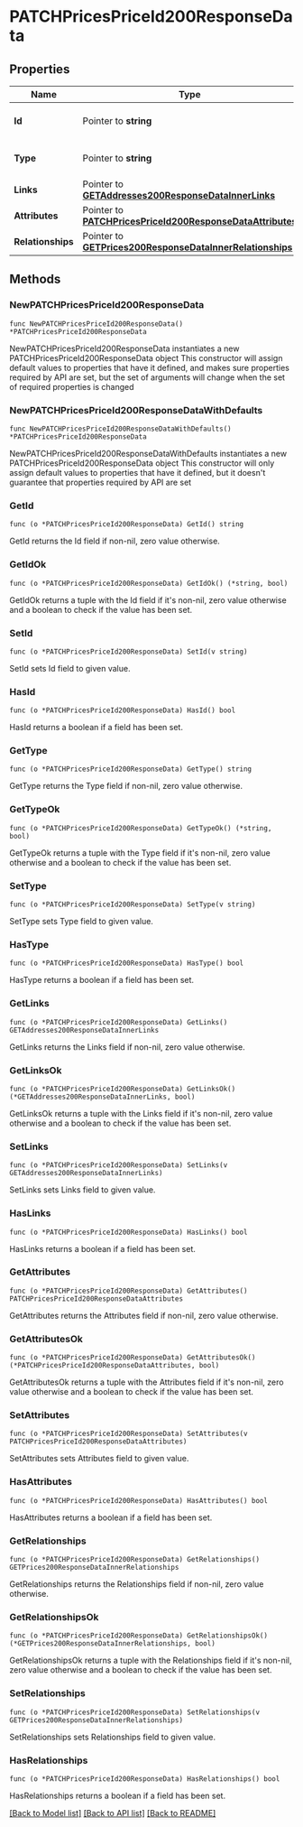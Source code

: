 # PATCHPricesPriceId200ResponseData

## Properties

Name | Type | Description | Notes
------------ | ------------- | ------------- | -------------
**Id** | Pointer to **string** | The resource&#39;s id | [optional] 
**Type** | Pointer to **string** | The resource&#39;s type | [optional] 
**Links** | Pointer to [**GETAddresses200ResponseDataInnerLinks**](GETAddresses200ResponseDataInnerLinks.md) |  | [optional] 
**Attributes** | Pointer to [**PATCHPricesPriceId200ResponseDataAttributes**](PATCHPricesPriceId200ResponseDataAttributes.md) |  | [optional] 
**Relationships** | Pointer to [**GETPrices200ResponseDataInnerRelationships**](GETPrices200ResponseDataInnerRelationships.md) |  | [optional] 

## Methods

### NewPATCHPricesPriceId200ResponseData

`func NewPATCHPricesPriceId200ResponseData() *PATCHPricesPriceId200ResponseData`

NewPATCHPricesPriceId200ResponseData instantiates a new PATCHPricesPriceId200ResponseData object
This constructor will assign default values to properties that have it defined,
and makes sure properties required by API are set, but the set of arguments
will change when the set of required properties is changed

### NewPATCHPricesPriceId200ResponseDataWithDefaults

`func NewPATCHPricesPriceId200ResponseDataWithDefaults() *PATCHPricesPriceId200ResponseData`

NewPATCHPricesPriceId200ResponseDataWithDefaults instantiates a new PATCHPricesPriceId200ResponseData object
This constructor will only assign default values to properties that have it defined,
but it doesn't guarantee that properties required by API are set

### GetId

`func (o *PATCHPricesPriceId200ResponseData) GetId() string`

GetId returns the Id field if non-nil, zero value otherwise.

### GetIdOk

`func (o *PATCHPricesPriceId200ResponseData) GetIdOk() (*string, bool)`

GetIdOk returns a tuple with the Id field if it's non-nil, zero value otherwise
and a boolean to check if the value has been set.

### SetId

`func (o *PATCHPricesPriceId200ResponseData) SetId(v string)`

SetId sets Id field to given value.

### HasId

`func (o *PATCHPricesPriceId200ResponseData) HasId() bool`

HasId returns a boolean if a field has been set.

### GetType

`func (o *PATCHPricesPriceId200ResponseData) GetType() string`

GetType returns the Type field if non-nil, zero value otherwise.

### GetTypeOk

`func (o *PATCHPricesPriceId200ResponseData) GetTypeOk() (*string, bool)`

GetTypeOk returns a tuple with the Type field if it's non-nil, zero value otherwise
and a boolean to check if the value has been set.

### SetType

`func (o *PATCHPricesPriceId200ResponseData) SetType(v string)`

SetType sets Type field to given value.

### HasType

`func (o *PATCHPricesPriceId200ResponseData) HasType() bool`

HasType returns a boolean if a field has been set.

### GetLinks

`func (o *PATCHPricesPriceId200ResponseData) GetLinks() GETAddresses200ResponseDataInnerLinks`

GetLinks returns the Links field if non-nil, zero value otherwise.

### GetLinksOk

`func (o *PATCHPricesPriceId200ResponseData) GetLinksOk() (*GETAddresses200ResponseDataInnerLinks, bool)`

GetLinksOk returns a tuple with the Links field if it's non-nil, zero value otherwise
and a boolean to check if the value has been set.

### SetLinks

`func (o *PATCHPricesPriceId200ResponseData) SetLinks(v GETAddresses200ResponseDataInnerLinks)`

SetLinks sets Links field to given value.

### HasLinks

`func (o *PATCHPricesPriceId200ResponseData) HasLinks() bool`

HasLinks returns a boolean if a field has been set.

### GetAttributes

`func (o *PATCHPricesPriceId200ResponseData) GetAttributes() PATCHPricesPriceId200ResponseDataAttributes`

GetAttributes returns the Attributes field if non-nil, zero value otherwise.

### GetAttributesOk

`func (o *PATCHPricesPriceId200ResponseData) GetAttributesOk() (*PATCHPricesPriceId200ResponseDataAttributes, bool)`

GetAttributesOk returns a tuple with the Attributes field if it's non-nil, zero value otherwise
and a boolean to check if the value has been set.

### SetAttributes

`func (o *PATCHPricesPriceId200ResponseData) SetAttributes(v PATCHPricesPriceId200ResponseDataAttributes)`

SetAttributes sets Attributes field to given value.

### HasAttributes

`func (o *PATCHPricesPriceId200ResponseData) HasAttributes() bool`

HasAttributes returns a boolean if a field has been set.

### GetRelationships

`func (o *PATCHPricesPriceId200ResponseData) GetRelationships() GETPrices200ResponseDataInnerRelationships`

GetRelationships returns the Relationships field if non-nil, zero value otherwise.

### GetRelationshipsOk

`func (o *PATCHPricesPriceId200ResponseData) GetRelationshipsOk() (*GETPrices200ResponseDataInnerRelationships, bool)`

GetRelationshipsOk returns a tuple with the Relationships field if it's non-nil, zero value otherwise
and a boolean to check if the value has been set.

### SetRelationships

`func (o *PATCHPricesPriceId200ResponseData) SetRelationships(v GETPrices200ResponseDataInnerRelationships)`

SetRelationships sets Relationships field to given value.

### HasRelationships

`func (o *PATCHPricesPriceId200ResponseData) HasRelationships() bool`

HasRelationships returns a boolean if a field has been set.


[[Back to Model list]](../README.md#documentation-for-models) [[Back to API list]](../README.md#documentation-for-api-endpoints) [[Back to README]](../README.md)


